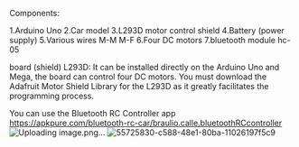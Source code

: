 Components:

1.Arduino Uno
2.Car model
3.L293D motor control shield
4.Battery (power supply)
5.Various wires M-M M-F
6.Four DC motors
7.bluetooth module hc-05

board (shield) L293D:
It can be installed directly on the Arduino Uno and Mega,
the board can control four DC motors.
You must download the Adafruit Motor Shield Library for the L293D as it greatly facilitates the programming process.

You can use the Bluetooth RC Controller app
https://apkpure.com/bluetooth-rc-car/braulio.calle.bluetoothRCcontroller
![Uploading image.png…]()
![55725830-c588-48e1-80ba-11026197f5c9](https://github.com/mahmmedsh10/ARDUINO-CAR/assets/33693299/a6f11ed0-5bef-419b-ad1c-3ad4024e736c)
